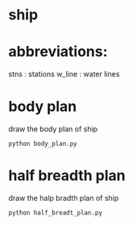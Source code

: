 # ship
# abbreviations:
stns : stations 
w_line : water lines


# body plan
draw the body plan of ship
```
python body_plan.py
```

# half breadth plan
draw the halp bradth plan of ship
 ```
 python half_breadt_plan.py
 ```
